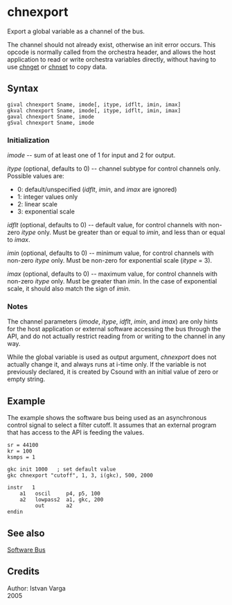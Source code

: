 <!--
id:chnexport
category:Signal I/O:Software Bus
-->
# chnexport
Export a global variable as a channel of the bus.

The channel should not already exist, otherwise an init error occurs. This opcode is normally called from the orchestra header, and allows the host application to read or write orchestra variables directly, without having to use [chnget](../../opcodes/chnget) or [chnset](../../opcodes/chnset) to copy data.

## Syntax
``` csound-orc
gival chnexport Sname, imode[, itype, idflt, imin, imax]
gkval chnexport Sname, imode[, itype, idflt, imin, imax]
gaval chnexport Sname, imode
gSval chnexport Sname, imode
```

### Initialization

_imode_ -- sum of at least one of 1 for input and 2 for output.

_itype_ (optional, defaults to 0) -- channel subtype for control channels only. Possible values are:

*   0: default/unspecified (_idflt_, _imin_, and _imax_ are ignored)
*   1: integer values only
*   2: linear scale
*   3: exponential scale

_idflt_ (optional, defaults to 0) -- default value, for control channels with non-zero _itype_ only. Must be greater than or equal to _imin_, and less than or equal to _imax_.

_imin_ (optional, defaults to 0) -- minimum value, for control channels with non-zero _itype_ only. Must be non-zero for exponential scale (_itype_ = 3).

_imax_ (optional, defaults to 0) -- maximum value, for control channels with non-zero _itype_ only. Must be greater than _imin_. In the case of exponential scale, it should also match the sign of _imin_.

### Notes

The channel parameters (_imode_, _itype_, _idflt_, _imin_, and _imax_) are only hints for the host application or external software accessing the bus through the API, and do not actually restrict reading from or writing to the channel in any way.

While the global variable is used as output argument, _chnexport_ does not actually change it, and always runs at i-time only. If the variable is not previously declared, it is created by Csound with an initial value of zero or empty string.

## Example

The example shows the software bus being used as an asynchronous control signal to select a filter cutoff.  It assumes that an external program that has access to the API is feeding the values.

``` csound-orc linenums="1"
sr = 44100
kr = 100
ksmps = 1

gkc init 1000   ; set default value
gkc chnexport "cutoff", 1, 3, i(gkc), 500, 2000

instr   1
    a1   oscil     p4, p5, 100
    a2   lowpass2  a1, gkc, 200
         out       a2
endin
```

## See also

[Software Bus](../../sigio/softbus)

## Credits

Author: Istvan Varga<br>
2005<br>
